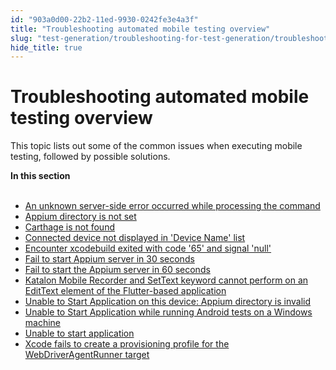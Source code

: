 ```yaml
---
id: "903a0d00-22b2-11ed-9930-0242fe3e4a3f"
title: "Troubleshooting automated mobile testing overview"
slug: "test-generation/troubleshooting-for-test-generation/troubleshoot-mobile-automated-testing/troubleshooting-automated-mobile-testing-overview"
hide_title: true
---
```


# <a id="id" class="anchor_top_offset"/><a id="ariaid-title1" class="anchor_top_offset"/>Troubleshooting automated mobile testing overview

<p xmlns="http://www.w3.org/1999/xhtml" className="p">This topic lists out some of the common issues when executing mobile testing, followed by possible solutions.</p> 
<nav xmlns="http://www.w3.org/1999/xhtml" role="navigation" className="related-links"><div className="linklist"><strong>In this section</strong><br /><br /><ul className="linklist"><li className="linklist"><a className="link" href="/docs/test-generation/troubleshooting-for-test-generation/troubleshoot-mobile-automated-testing/an-unknown-server-side-error-occurred-while-processing-the-command">An unknown server-side error occurred while processing the command</a></li><li className="linklist"><a className="link" href="/docs/test-generation/troubleshooting-for-test-generation/troubleshoot-mobile-automated-testing/appium-directory-is-not-set">Appium directory is not set</a></li><li className="linklist"><a className="link" href="/docs/test-generation/troubleshooting-for-test-generation/troubleshoot-mobile-automated-testing/carthage-is-not-found">Carthage is not found</a></li><li className="linklist"><a className="link" href="/docs/test-generation/troubleshooting-for-test-generation/troubleshoot-mobile-automated-testing/connected-device-not-displayed-in-device-name-list">Connected device not displayed in 'Device Name' list</a></li><li className="linklist"><a className="link" href="/docs/test-generation/troubleshooting-for-test-generation/troubleshoot-mobile-automated-testing/encounter-xcodebuild-exited-with-code-65-and-signal-null">Encounter xcodebuild exited with code '65' and signal 'null'</a></li><li className="linklist"><a className="link" href="/docs/test-generation/troubleshooting-for-test-generation/troubleshoot-mobile-automated-testing/fail-to-start-appium-server-in-30-seconds">Fail to start Appium server in 30 seconds</a></li><li className="linklist"><a className="link" href="/docs/test-generation/troubleshooting-for-test-generation/troubleshoot-mobile-automated-testing/fail-to-start-the-appium-server-in-60-seconds">Fail to start the Appium server in 60 seconds</a></li><li className="linklist"><a className="link" href="/docs/test-generation/troubleshooting-for-test-generation/troubleshoot-mobile-automated-testing/katalon-mobile-recorder-and-settext-keyword-cannot-perform-on-an-edittext-element-of-the-flutter-based-application">Katalon Mobile Recorder and SetText keyword cannot perform on an EditText element of the Flutter-based application</a></li><li className="linklist"><a className="link" href="/docs/test-generation/troubleshooting-for-test-generation/troubleshoot-mobile-automated-testing/unable-to-start-application-on-this-device-appium-directory-is-invalid">Unable to Start Application on this device: Appium directory is invalid</a></li><li className="linklist"><a className="link" href="/docs/test-generation/troubleshooting-for-test-generation/troubleshoot-mobile-automated-testing/unable-to-start-application-while-running-android-tests-on-a-windows-machine">Unable to Start Application while running Android tests on a Windows machine</a></li><li className="linklist"><a className="link" href="/docs/test-generation/troubleshooting-for-test-generation/troubleshoot-mobile-automated-testing/unable-to-start-application">Unable to start application</a></li><li className="linklist"><a className="link" href="/docs/test-generation/troubleshooting-for-test-generation/troubleshoot-mobile-automated-testing/xcode-fails-to-create-a-provisioning-profile-for-the-webdriveragentrunner-target">Xcode fails to create a provisioning profile for the WebDriverAgentRunner target</a></li></ul></div></nav> 
